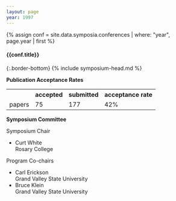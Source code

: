 ```yaml
---
layout: page
year: 1997
---
```

{% assign conf = site.data.symposia.conferences | where: "year", page.year | first %}
#### {{conf.title}}
{:.border-bottom}
{% include symposium-head.md %}


**Publication Acceptance Rates**
<table class="table table-hover table-sm"><tbody><tr><th> </th>
<th>accepted</th>
<th>submitted</th>
<th>acceptance rate</th>
</tr><tr><td>papers</td>
<td>75</td>
<td>177</td>
<td>42%</td>
</tr></tbody></table>

**Symposium Committee**

Symposium Chair

-   Curt White\
    Rosary College

Program Co-chairs

-   Carl Erickson\
    Grand Valley State University
-   Bruce Klein\
    Grand Valley State University
